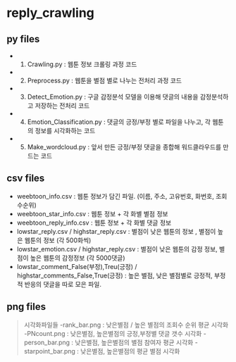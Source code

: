 # reply_crawling
## py files
- 1. Crawling.py : 웹툰 정보 크롤링 과정 코드
- 2. Preprocess.py : 웹툰을 별점 별로 나누는 전처리 과정 코드
- 3. Detect_Emotion.py : 구글 감정분석 모델을 이용해 댓글의 내용을 감정분석하고 저장하는 전처리 코드
- 4. Emotion_Classification.py : 댓글의 긍정/부정 별로 파일을 나누고, 각 웹툰의 정보를 시각화하는 코드
- 5. Make_wordcloud.py : 앞서 만든 긍정/부정 댓글을 종합해 워드클라우드를 만드는 코드

## csv files
- weebtoon_info.csv : 웹툰 정보가 담긴 파일. (이름, 주소, 고유번호, 화번호, 조회수순위)
- weebtoon_star_info.csv : 웹툰 정보 + 각 화별 별점 정보
- weebtoon_reply_info.csv : 웹툰 정보 + 각 화별 댓글 정보
- lowstar_reply.csv / highstar_reply.csv : 별점이 낮은 웹툰의 정보 , 별점이 높은 웹툰의 정보 (각 500화씩)
- lowstar_emotion.csv / highstar_reply.csv : 별점이 낮은 웹툰의 감정 정보, 별점이 높은 웹툰의 감정정보 (각 5000댓글)
- lowstar_comment_False(부정),Treu(긍정) / highstar_comments_False,True(긍정) : 높은 별점, 낮은 별점별로 긍정적, 부정적 반응의 댓글을 따로 모은 파일.

## png files
> 시각화파일들
-rank_bar.png : 낮은별점 / 높은 별점의 조회수 순위 평균 시각화
-PNcount.png : 낮은별점, 높은별점의 긍정,부정별 댓글 갯수 시각화
-person_bar.png : 낮은별점, 높은별점의 별점 참여자 평균 시각화
-starpoint_bar.png : 낮은별점, 높은별점의 평균 별점 시각화
